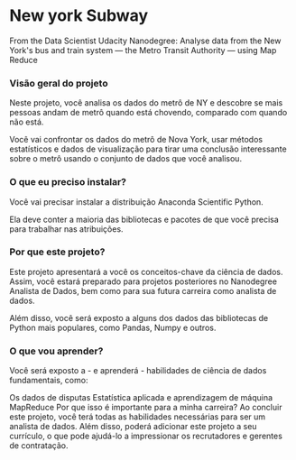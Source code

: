 # New york Subway
From the Data Scientist Udacity Nanodegree: Analyse data from the  New York's bus and train system — the Metro Transit Authority — using Map Reduce

### Visão geral do projeto
Neste projeto, você analisa os dados do metrô de NY e descobre se mais pessoas andam de metrô quando está chovendo, comparado com quando não está.

Você vai confrontar os dados do metrô de Nova York, usar métodos estatísticos e dados de visualização para tirar uma conclusão interessante sobre o metrô usando o conjunto de dados que você analisou.

### O que eu preciso instalar?
Você vai precisar instalar a distribuição Anaconda Scientific Python.

Ela deve conter a maioria das bibliotecas e pacotes de que você precisa para trabalhar nas atribuições.

### Por que este projeto?
Este projeto apresentará a você os conceitos-chave da ciência de dados. Assim, você estará preparado para projetos posteriores no Nanodegree Analista de Dados, bem como para sua futura carreira como analista de dados.

Além disso, você será exposto a alguns dos dados das bibliotecas de Python mais populares, como Pandas, Numpy e outros.

### O que vou aprender?
Você será exposto a - e aprenderá - habilidades de ciência de dados fundamentais, como:

Os dados de disputas
Estatística aplicada e aprendizagem de máquina
MapReduce
Por que isso é importante para a minha carreira?
Ao concluir este projeto, você terá todas as habilidades necessárias para ser um analista de dados. Além disso, poderá adicionar este projeto a seu currículo, o que pode ajudá-lo a impressionar os recrutadores e gerentes de contratação.
